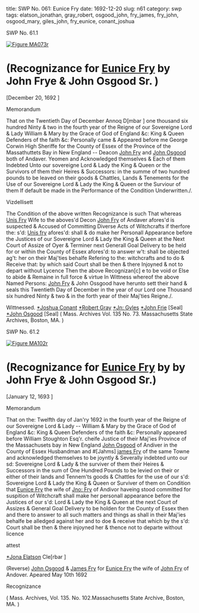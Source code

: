 title: SWP No. 061: Eunice Fry
date: 1692-12-20
slug: n61
category: swp
tags: elatson_jonathan, gray_robert, osgood_john, fry_james, fry_john, osgood_mary, giles_john, fry_eunice, conant_joshua




<div markdown class="doc" id="n61.1">

<div class="doc_id">SWP No. 61.1</div>


<span markdown class="figure">[![Figure MA073r](archives/MA135/small/MA073r.jpg)](archives/MA135/large/MA073r.jpg)</span>

# (Recognizance for [Eunice Fry](/tag/fry_eunice.html) by John Frye & John Osgood Sr. )

[December 20, 1692 ]

Memorandum 

That on the Twentieth Day of December Annoq D[mbar ] one thousand six hundred Ninty & two in the fourth year of the Reigne of our Sovereigne Lord & Lady William & Mary by the Grace of God of England &c: King & Queen Defenders of the faith &c: Personally came & Appeared before me George Corwin High Sheriffe for the County of Essex of the Province of the Massathuttets Bay in New England -- Deacon [John Fry](/tag/fry_john.html) and [John Osgood](/tag/osgood_john.html) both of Andaver. Yeomen and Acknowledged themselves & Each of them Indebted Unto our sovereigne Lord & Lady the King & Queen or the Survivors of them their Heires & Successors: in the summe of two hundred pounds to be leaved on their goods & Chattles, Lands & Tenements for the Use of our Sovereigne Lord & Lady the King & Queen or the Surviour of them If default be made in the Performance of the Condition Underwritten./.

Vizdellisett 

The Condition of the above written Recognizance is such That whereas [Unis Fry](/tag/fry_eunice.html) Wife to the aboves'd Decon [John Fry](/tag/fry_john.html) of Andaver afores'd is suspected & Accused of Committing Diverse Acts of Witchcrafts if therfore the: s'd: [Unis fry](/tag/fry_eunice.html) afores'd: shall & do make her Personall Appearance before the Justices of our Sovereigne Lord & Lady the King & Queen at the Next Court of Assize of Oyer & Terminer next Generall Goal Delivery to be held for or within the County of Essex afores'd: to answer w't: shall be objected ag't: her on their Maj'ties behalfe Refering to the: witchcrafts and to do & Receive that: by which said Court shall be then & there Injoyned &  not to depart without Lycence Then the above Recognizan[c] e to be void or Else to abide & Remaine in full force & virtue In Wittness whereof the above Named Persons: [John Fry](/tag/fry_john.html) & John Ossgood have herunto sett their hand & seals this Twentieth Day of December in the year of our Lord one Thousand six hundred Ninty & two & in the forth year of their Maj'ties Reigne./.

Wittnessed. 
[*Joshua Conant](/tag/conant_joshua.html) [*Robert Gray](/tag/gray_robert.html) [*Jn: Gyles](/tag/giles_john.html) [*John Frie](/tag/fry_john.html) [Seal] [*John Osgood](/tag/osgood_john.html) [Seal] ( Mass. Archives Vol. 135 No. 73. Massachusetts State Archives, Boston, MA. )

</div>



<div markdown class="doc" id="n61.2">

<div class="doc_id">SWP No. 61.2</div>


<span markdown class="figure">[![Figure MA102r](archives/MA135/small/MA102r.jpg)](archives/MA135/large/MA102r.jpg)</span>

# (Recognizance for [Eunice Fry](/tag/fry_eunice.html) by by John Frye & John Osgood Sr.)

[January 12, 1693 ]

Memorandum 

That on the: Twelfth day of Jan'ry 1692 in the fourth year of the Reigne of our Sovereigne Lord & Lady -- William & Mary by the Grace of God of England &c: King & Queen Defenders of the faith &c: Personally appeared before William Stoughton Esq'r. cheife Justice of their Maj'ies Province of the Massachusets bay in New England [John Osgood](/tag/osgood_john.html) of Andiver in the County of Essex Husbandman and #[Jahms] [james Fry](/tag/fry_james.html) of the same Towne and acknowledged themselves to be joyntly & Severally indebted unto our sd: Sovereigne Lord & Lady & the surviver of them their Heires & Successors in the sum of One Hundred Pounds to be levied on their or either of their lands and Tennem'ts goods & Chattles for the use of our s'd: Sovereigne Lord & Lady the King & Queen or Surviver of them on Condition that [Eunice Fry](/tag/fry_eunice.html) the wife of [Jno: Fry](/tag/fry_john.html) of Andivor haveing stood committed for suspition of Witchcraft shall make her personall appearance before the Justices of our s'd: Lord & Lady the King & Queen at the next Court of Assizes & General Goal Delivery to be holden for the County of Essex then and there to answer to all such matters and things as shall in their Maj'ies behalfe be alledged against her and to doe & receive that which by the s'd: Court shall  be then & there injoyned her & thence not to departe without licence

attest 

[*Jona Elatson](/tag/elatson_jonathan.html) Cle[rbar ]

(Reverse) [John Osgood](/tag/osgood_john.html) & [James Fry](/tag/fry_james.html) for [Eunice Fry](/tag/fry_eunice.html) the wife of [John Fry](/tag/fry_john.html) of Andover. Apeared May 10th 1692

Recognizance 

( Mass. Archives, Vol. 135. No. 102.Massachusetts State Archive, Boston, MA. )


</div>


